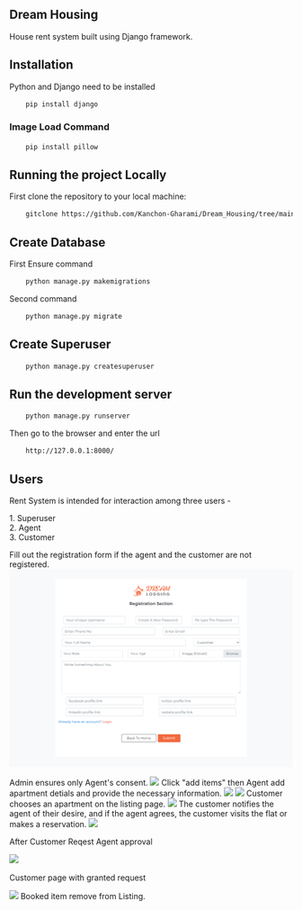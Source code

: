 ## Dream Housing


House rent system built using Django framework.






## Installation 

Python and Django need to be installed

```bash
    pip install django
```
### Image Load Command 
```bash
    pip install pillow
```
## Running the project Locally

First clone the repository to your local machine:

```bash
    gitclone https://github.com/Kanchon-Gharami/Dream_Housing/tree/main/FullStack
```

## Create Database

First Ensure command 
```bash
    python manage.py makemigrations
```
Second command
```bash
    python manage.py migrate
```

## Create Superuser
```bash
    python manage.py createsuperuser
```
## Run the development server
```bash
    python manage.py runserver
```
Then go to the browser and enter the url
```bash
    http://127.0.0.1:8000/
```
 
 ## Users
 <p>Rent System  is intended for interaction among three users -</p>
 1. Superuser <br/>
 2. Agent <br/>
 3. Customer 

 Fill out the registration form if the agent and the customer are not registered.
<img src="Readme_img/Registration.png"/>

 Admin ensures only Agent's consent.
<image src="Readme_img/Admin.png"/>
 Click "add items" then Agent add apartment detials and provide the necessary information.
<img src="Readme_img/Add_img.png"/>
<image src="Readme_img/Apartment.png"/>
 Customer chooses an apartment on the listing page.
<image src="Readme_img/Listing.png"/>
 The customer notifies the agent of their desire, and if the agent agrees, the customer visits the flat or makes a reservation.
<image src="Readme_img/requestednotification.png"/>
<p>After Customer Reqest Agent approval</p>
<image src="Readme_img/ApproveNotification.png"/> 
<p>Customer page with granted request</p>
<image src="Readme_img/Customer.png"/>
 Booked item remove from Listing. 

